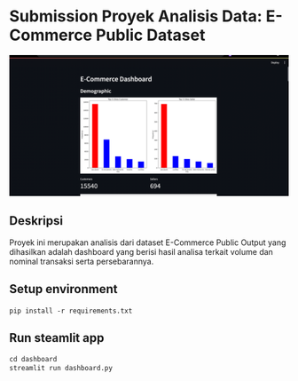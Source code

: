 # Submission Proyek Analisis Data: E-Commerce Public Dataset
![img.png](img.png)
## Deskripsi
Proyek ini merupakan analisis dari dataset E-Commerce Public Output yang dihasilkan adalah dashboard yang berisi hasil analisa terkait volume dan nominal transaksi serta persebarannya.

## Setup environment
```
pip install -r requirements.txt
```

## Run steamlit app
```
cd dashboard
streamlit run dashboard.py
```

